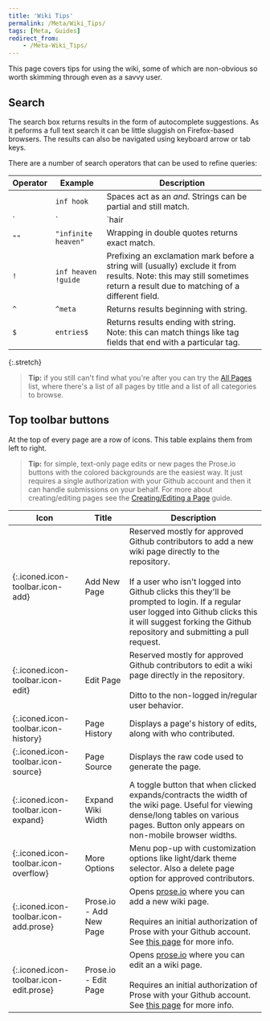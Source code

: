 ```yaml
---
title: 'Wiki Tips'
permalink: /Meta/Wiki_Tips/
tags: [Meta, Guides]
redirect_from:
    - /Meta-Wiki_Tips/
---
```


This page covers tips for using the wiki, some of which are non-obvious so worth skimming through even as a savvy user.

## Search

The search box returns results in the form of autocomplete suggestions. As it peforms a full text search it can be little sluggish on Firefox-based browsers. The results can also be navigated using keyboard arrow or tab keys.

There are a number of search operators that can be used to refine queries:

| Operator | Example | Description |
|-|-|-|
| ` ` | `inf hook` | Spaces act as an *and*. Strings can be partial and still match. |
| `|` | `hair | sound` | Pipes act as an *or*, returning results of either string. |
| `""` | `"infinite heaven"` | Wrapping in double quotes returns exact match. |
| `!` | `inf heaven !guide` | Prefixing an exclamation mark before a string will (usually) exclude it from results. Note: this may still sometimes return a result due to matching of a different field. |
| `^` | `^meta` | Returns results beginning with string. |
| `$` | `entries$` | Returns results ending with string. Note: this can match things like tag fields that end with a particular tag. |
{:.stretch}

> **Tip:** if you still can't find what you're after you can try the [All Pages](/Meta-All_Pages) list, where there's a list of all pages by title and a list of all categories to browse.


## Top toolbar buttons

At the top of every page are a row of icons. This table explains them from left to right.

> **Tip:** for simple, text-only page edits or new pages the Prose.io buttons with the colored backgrounds are the easiest way. It just requires a single authorization with your Github account and then it can handle submissions on your behalf. For more about creating/editing pages see the [Creating/Editing a Page](/Meta-Creating_Editing_a_Page) guide.

| Icon | Title | Description |
|-|-|-|
| [](/){:.iconed.icon-toolbar.icon-add} | Add New Page | Reserved mostly for approved Github contributors to add a new wiki page directly to the repository.<br/><br/>If a user who isn't logged into Github clicks this they'll be prompted to login. If a regular user logged into Github clicks this it will suggest forking the Github repository and submitting a pull request. |
| [](/){:.iconed.icon-toolbar.icon-edit} | Edit Page | Reserved mostly for approved Github contributors to edit a wiki page directly in the repository.<br/><br/>Ditto to the non-logged in/regular user behavior. |
| [](/){:.iconed.icon-toolbar.icon-history} | Page History | Displays a page's history of edits, along with who contributed. |
| [](/){:.iconed.icon-toolbar.icon-source} | Page Source | Displays the raw code used to generate the page. |
| [](/){:.iconed.icon-toolbar.icon-expand} | Expand Wiki Width | A toggle button that when clicked expands/contracts the width of the wiki page. Useful for viewing dense/long tables on various pages. Button only appears on non-mobile browser widths. |
| [](/){:.iconed.icon-toolbar.icon-overflow} | More Options | Menu pop-up with customization options like light/dark theme selector. Also a delete page option for approved contributors. |
| [](/){:.iconed.icon-toolbar.icon-add.prose} | Prose.io - Add New Page | Opens [prose.io](https://prose.io) where you can add a new wiki page.<br/><br/>Requires an initial authorization of Prose with your Github account. See [this page](/Meta-Creating_Editing_a_Page) for more info. |
| [](/){:.iconed.icon-toolbar.icon-edit.prose} | Prose.io - Edit Page | Opens [prose.io](https://prose.io) where you can edit an a wiki page.<br/><br/>Requires an initial authorization of Prose with your Github account. See [this page](/Meta-Creating_Editing_a_Page) for more info. |